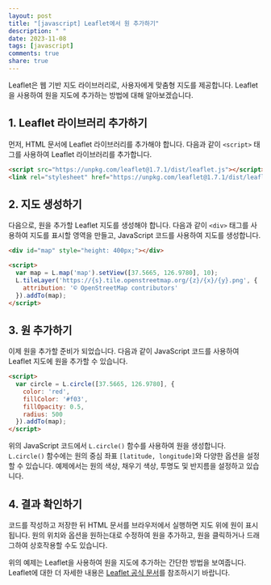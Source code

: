 ```yaml
---
layout: post
title: "[javascript] Leaflet에서 원 추가하기"
description: " "
date: 2023-11-08
tags: [javascript]
comments: true
share: true
---
```


Leaflet은 웹 기반 지도 라이브러리로, 사용자에게 맞춤형 지도를 제공합니다. Leaflet을 사용하여 원을 지도에 추가하는 방법에 대해 알아보겠습니다.

## 1. Leaflet 라이브러리 추가하기

먼저, HTML 문서에 Leaflet 라이브러리를 추가해야 합니다. 다음과 같이 `<script>` 태그를 사용하여 Leaflet 라이브러리를 추가합니다.

```html
<script src="https://unpkg.com/leaflet@1.7.1/dist/leaflet.js"></script>
<link rel="stylesheet" href="https://unpkg.com/leaflet@1.7.1/dist/leaflet.css" />
```

## 2. 지도 생성하기

다음으로, 원을 추가할 Leaflet 지도를 생성해야 합니다. 다음과 같이 `<div>` 태그를 사용하여 지도를 표시할 영역을 만들고, JavaScript 코드를 사용하여 지도를 생성합니다.

```html
<div id="map" style="height: 400px;"></div>

<script>
  var map = L.map('map').setView([37.5665, 126.9780], 10);
  L.tileLayer('https://{s}.tile.openstreetmap.org/{z}/{x}/{y}.png', {
    attribution: '© OpenStreetMap contributors'
  }).addTo(map);
</script>
```

## 3. 원 추가하기

이제 원을 추가할 준비가 되었습니다. 다음과 같이 JavaScript 코드를 사용하여 Leaflet 지도에 원을 추가할 수 있습니다.

```html
<script>
  var circle = L.circle([37.5665, 126.9780], {
    color: 'red',
    fillColor: '#f03',
    fillOpacity: 0.5,
    radius: 500
  }).addTo(map);
</script>
```

위의 JavaScript 코드에서 `L.circle()` 함수를 사용하여 원을 생성합니다. `L.circle()` 함수에는 원의 중심 좌표 `[latitude, longitude]`와 다양한 옵션을 설정할 수 있습니다. 예제에서는 원의 색상, 채우기 색상, 투명도 및 반지름을 설정하고 있습니다.

## 4. 결과 확인하기

코드를 작성하고 저장한 뒤 HTML 문서를 브라우저에서 실행하면 지도 위에 원이 표시됩니다. 원의 위치와 옵션을 원하는대로 수정하여 원을 추가하고, 원을 클릭하거나 드래그하여 상호작용할 수도 있습니다.

위의 예제는 Leaflet을 사용하여 원을 지도에 추가하는 간단한 방법을 보여줍니다. Leaflet에 대한 더 자세한 내용은 [Leaflet 공식 문서](https://leafletjs.com/reference.html)를 참조하시기 바랍니다.